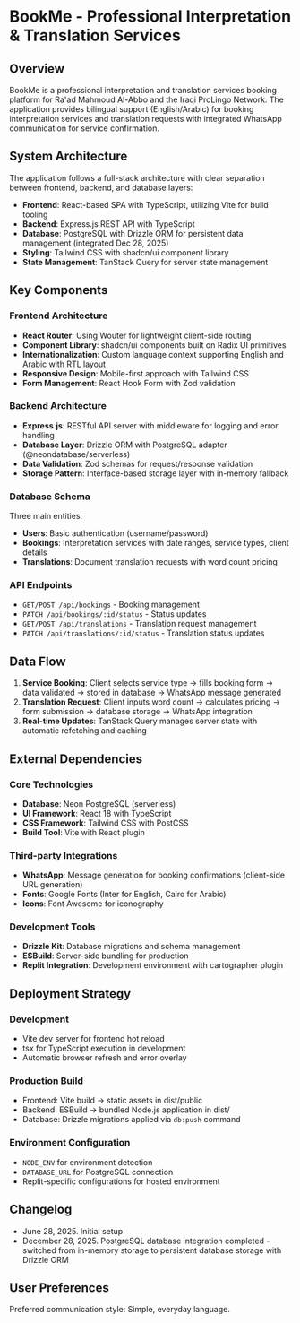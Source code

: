 # BookMe - Professional Interpretation & Translation Services

## Overview

BookMe is a professional interpretation and translation services booking platform for Ra'ad Mahmoud Al-Abbo and the Iraqi ProLingo Network. The application provides bilingual support (English/Arabic) for booking interpretation services and translation requests with integrated WhatsApp communication for service confirmation.

## System Architecture

The application follows a full-stack architecture with clear separation between frontend, backend, and database layers:

- **Frontend**: React-based SPA with TypeScript, utilizing Vite for build tooling
- **Backend**: Express.js REST API with TypeScript
- **Database**: PostgreSQL with Drizzle ORM for persistent data management (integrated Dec 28, 2025)
- **Styling**: Tailwind CSS with shadcn/ui component library
- **State Management**: TanStack Query for server state management

## Key Components

### Frontend Architecture
- **React Router**: Using Wouter for lightweight client-side routing
- **Component Library**: shadcn/ui components built on Radix UI primitives
- **Internationalization**: Custom language context supporting English and Arabic with RTL layout
- **Responsive Design**: Mobile-first approach with Tailwind CSS
- **Form Management**: React Hook Form with Zod validation

### Backend Architecture
- **Express.js**: RESTful API server with middleware for logging and error handling
- **Database Layer**: Drizzle ORM with PostgreSQL adapter (@neondatabase/serverless)
- **Data Validation**: Zod schemas for request/response validation
- **Storage Pattern**: Interface-based storage layer with in-memory fallback

### Database Schema
Three main entities:
- **Users**: Basic authentication (username/password)
- **Bookings**: Interpretation services with date ranges, service types, client details
- **Translations**: Document translation requests with word count pricing

### API Endpoints
- `GET/POST /api/bookings` - Booking management
- `PATCH /api/bookings/:id/status` - Status updates
- `GET/POST /api/translations` - Translation request management
- `PATCH /api/translations/:id/status` - Translation status updates

## Data Flow

1. **Service Booking**: Client selects service type → fills booking form → data validated → stored in database → WhatsApp message generated
2. **Translation Request**: Client inputs word count → calculates pricing → form submission → database storage → WhatsApp integration
3. **Real-time Updates**: TanStack Query manages server state with automatic refetching and caching

## External Dependencies

### Core Technologies
- **Database**: Neon PostgreSQL (serverless)
- **UI Framework**: React 18 with TypeScript
- **CSS Framework**: Tailwind CSS with PostCSS
- **Build Tool**: Vite with React plugin

### Third-party Integrations
- **WhatsApp**: Message generation for booking confirmations (client-side URL generation)
- **Fonts**: Google Fonts (Inter for English, Cairo for Arabic)
- **Icons**: Font Awesome for iconography

### Development Tools
- **Drizzle Kit**: Database migrations and schema management
- **ESBuild**: Server-side bundling for production
- **Replit Integration**: Development environment with cartographer plugin

## Deployment Strategy

### Development
- Vite dev server for frontend hot reload
- tsx for TypeScript execution in development
- Automatic browser refresh and error overlay

### Production Build
- Frontend: Vite build → static assets in dist/public
- Backend: ESBuild → bundled Node.js application in dist/
- Database: Drizzle migrations applied via `db:push` command

### Environment Configuration
- `NODE_ENV` for environment detection
- `DATABASE_URL` for PostgreSQL connection
- Replit-specific configurations for hosted environment

## Changelog

- June 28, 2025. Initial setup
- December 28, 2025. PostgreSQL database integration completed - switched from in-memory storage to persistent database storage with Drizzle ORM

## User Preferences

Preferred communication style: Simple, everyday language.